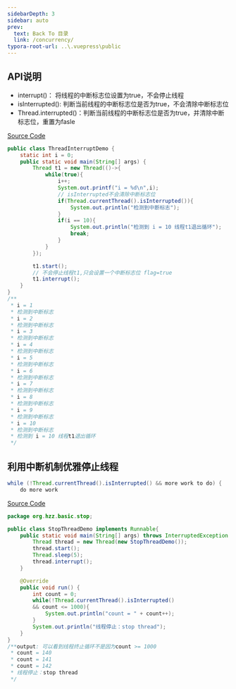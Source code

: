 ```yaml
---
sidebarDepth: 3
sidebar: auto
prev:
  text: Back To 目录
  link: /concurrency/
typora-root-url: ..\.vuepress\public
---
```




## API说明

- interrupt()： 将线程的中断标志位设置为true，不会停止线程
- isInterrupted(): 判断当前线程的中断标志位是否为true，不会清除中断标志位
- Thread.interrupted()：判断当前线程的中断标志位是否为true，并清除中断标志位，重置为fasle

[Source Code](https://github.com/Q10Viking/learncode/tree/main/concurrency/src/main/java/org/hzz/basic/interrupt)

```java
public class ThreadInterruptDemo {
    static int i = 0;
    public static void main(String[] args) {
        Thread t1 = new Thread(()->{
            while(true){
                i++;
                System.out.printf("i = %d\n",i);
                // isInterrupted不会清除中断标志位
                if(Thread.currentThread().isInterrupted()){
                    System.out.println("检测到中断标志");
                }
                if(i == 10){
                    System.out.println("检测到 i = 10 线程t1退出循环");
                    break;
                }
            }
        });

        t1.start();
        // 不会停止线程t1,只会设置一个中断标志位 flag=true
        t1.interrupt();
    }
}
/**
 * i = 1
 * 检测到中断标志
 * i = 2
 * 检测到中断标志
 * i = 3
 * 检测到中断标志
 * i = 4
 * 检测到中断标志
 * i = 5
 * 检测到中断标志
 * i = 6
 * 检测到中断标志
 * i = 7
 * 检测到中断标志
 * i = 8
 * 检测到中断标志
 * i = 9
 * 检测到中断标志
 * i = 10
 * 检测到中断标志
 * 检测到 i = 10 线程t1退出循环
 */
```



## 利用中断机制优雅停止线程

```java
while (!Thread.currentThread().isInterrupted() && more work to do) {
    do more work
```

[Source Code]()

```java
package org.hzz.basic.stop;

public class StopThreadDemo implements Runnable{
    public static void main(String[] args) throws InterruptedException {
        Thread thread = new Thread(new StopThreadDemo());
        thread.start();
        Thread.sleep(5);
        thread.interrupt();
    }

    @Override
    public void run() {
        int count = 0;
        while(!Thread.currentThread().isInterrupted()
        && count <= 1000){
            System.out.println("count = " + count++);
        }
        System.out.println("线程停止：stop thread");
    }
}
/**output: 可以看到线程终止循环不是因为count >= 1000
 * count = 140
 * count = 141
 * count = 142
 * 线程停止：stop thread
 */
```


